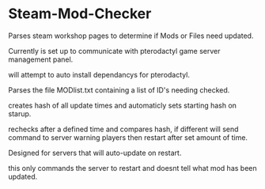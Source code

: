 # Steam-Mod-Checker
Parses steam workshop pages to determine if Mods or Files need updated.

Currently is set up to communicate with pterodactyl game server management panel.

will attempt to auto install dependancys for pterodactyl.

Parses the file MODlist.txt containing a list of ID's needing checked.

creates hash of all update times and automaticly sets starting hash on starup.

rechecks after a defined time and compares hash, if different will send command to server warning players then restart after set amount of time.

Designed for servers that will auto-update on restart. 

this only commands the server to restart and doesnt tell what mod has been updated.
